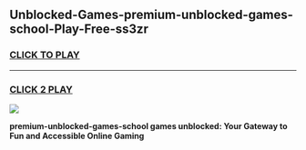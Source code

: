 
## Unblocked-Games-premium-unblocked-games-school-Play-Free-ss3zr
<h3>
<a href="https://premium76.site?title=premium-unblocked-games-school&ref=21A">CLICK TO PLAY</a></h3>
<hr>

<h3>
<a href="https://premium76.site?title=premium-unblocked-games-school&ref=21A">CLICK 2 PLAY</a>
  
</h3>

<a href="https://premium76.site?title=premium-unblocked-games-school&ref=21A"><img src="https://clearcache.store/games.png"></a>


**premium-unblocked-games-school games unblocked: Your Gateway to Fun and Accessible Online Gaming**
